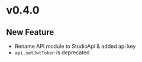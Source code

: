 # v0.4.0

## New Feature
- Rename API module to StudioApi & added api key
- `api.setJwtToken` is deprecated